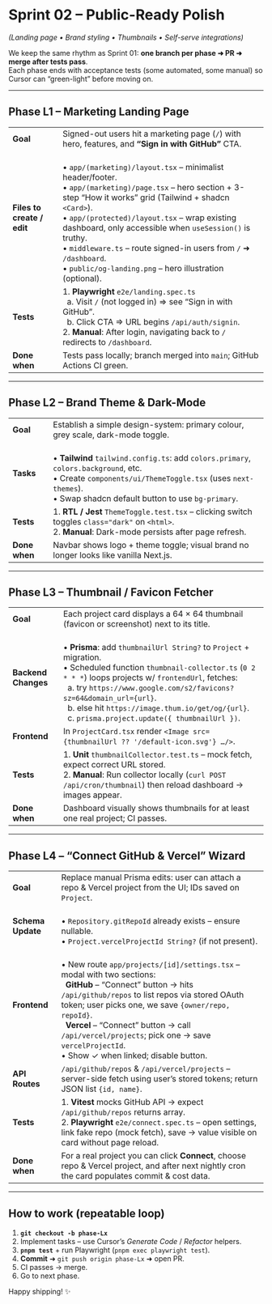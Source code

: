 # Sprint 02 – Public-Ready Polish  
_(Landing page • Brand styling • Thumbnails • Self-serve integrations)_

We keep the same rhythm as Sprint 01: **one branch per phase ➜ PR ➜ merge after tests pass**.  
Each phase ends with acceptance tests (some automated, some manual) so Cursor can “green-light” before moving on.

---

## Phase L1 – Marketing Landing Page

|   |   |
|---|---|
| **Goal** | Signed-out users hit a marketing page (`/`) with hero, features, and **“Sign in with GitHub”** CTA. |
| **Files to create / edit** |<br>• `app/(marketing)/layout.tsx` – minimalist header/footer.<br>• `app/(marketing)/page.tsx` – hero section + 3-step “How it works” grid (Tailwind + shadcn `<Card>`).<br>• `app/(protected)/layout.tsx` – wrap existing dashboard, only accessible when `useSession()` is truthy.<br>• `middleware.ts` – route signed-in users from `/` ➜ `/dashboard`.<br>• `public/og-landing.png` – hero illustration (optional). |
| **Tests** | 1. **Playwright** `e2e/landing.spec.ts`<br>&nbsp;&nbsp;a. Visit `/` (not logged in) ⇒ see “Sign in with GitHub”.<br>&nbsp;&nbsp;b. Click CTA ⇒ URL begins `/api/auth/signin`.<br>2. **Manual**: After login, navigating back to `/` redirects to `/dashboard`. |
| **Done when** | Tests pass locally; branch merged into `main`; GitHub Actions CI green. |

---

## Phase L2 – Brand Theme & Dark-Mode

|   |   |
|---|---|
| **Goal** | Establish a simple design-system: primary colour, grey scale, dark-mode toggle. |
| **Tasks** |<br>• **Tailwind** `tailwind.config.ts`: add `colors.primary`, `colors.background`, etc.<br>• Create `components/ui/ThemeToggle.tsx` (uses `next-themes`).<br>• Swap shadcn default button to use `bg-primary`. |
| **Tests** | 1. **RTL / Jest** `ThemeToggle.test.tsx` – clicking switch toggles `class="dark"` on `<html>`.  <br>2. **Manual**: Dark-mode persists after page refresh. |
| **Done when** | Navbar shows logo + theme toggle; visual brand no longer looks like vanilla Next.js. |

---

## Phase L3 – Thumbnail / Favicon Fetcher

|   |   |
|---|---|
| **Goal** | Each project card displays a 64 × 64 thumbnail (favicon or screenshot) next to its title. |
| **Backend Changes** |<br>• **Prisma**: add `thumbnailUrl String?` to `Project` + migration.<br>• Scheduled function `thumbnail-collector.ts` (`0 2 * * *`) loops projects w/ `frontendUrl`, fetches:<br>&nbsp;&nbsp;a. try `https://www.google.com/s2/favicons?sz=64&domain_url={url}`.<br>&nbsp;&nbsp;b. else hit `https://image.thum.io/get/og/{url}`.<br>&nbsp;&nbsp;c. `prisma.project.update({ thumbnailUrl })`. |
| **Frontend** | In `ProjectCard.tsx` render `<Image src={thumbnailUrl ?? '/default-icon.svg'} …/>`. |
| **Tests** | 1. **Unit** `thumbnailCollector.test.ts` – mock fetch, expect correct URL stored.<br>2. **Manual**: Run collector locally (`curl POST /api/cron/thumbnail`) then reload dashboard → images appear. |
| **Done when** | Dashboard visually shows thumbnails for at least one real project; CI passes. |

---

## Phase L4 – “Connect GitHub & Vercel” Wizard

|   |   |
|---|---|
| **Goal** | Replace manual Prisma edits: user can attach a repo & Vercel project from the UI; IDs saved on `Project`. |
| **Schema Update** |<br>• `Repository.gitRepoId` already exists – ensure nullable.<br>• `Project.vercelProjectId String?` (if not present). |
| **Frontend** |<br>• New route `app/projects/[id]/settings.tsx` – modal with two sections:<br>&nbsp;&nbsp;**GitHub** – “Connect” button → hits `/api/github/repos` to list repos via stored OAuth token; user picks one, we save `{owner/repo, repoId}`.<br>&nbsp;&nbsp;**Vercel** – “Connect” button → call `/api/vercel/projects`; pick one → save `vercelProjectId`.<br>• Show ✓ when linked; disable button. |
| **API Routes** | `/api/github/repos` & `/api/vercel/projects` – server-side fetch using user’s stored tokens; return JSON list `{id, name}`. |
| **Tests** | 1. **Vitest** mocks GitHub API → expect `/api/github/repos` returns array.<br>2. **Playwright** `e2e/connect.spec.ts` – open settings, link fake repo (mock fetch), save → value visible on card without page reload. |
| **Done when** | For a real project you can click **Connect**, choose repo & Vercel project, and after next nightly cron the card populates commit & cost data. |

---

## How to work (repeatable loop)

1. **`git checkout -b phase-Lx`**  
2. Implement tasks – use Cursor’s *Generate Code* / *Refactor* helpers.  
3. **`pnpm test`** + run Playwright (`pnpm exec playwright test`).  
4. **Commit** ➜ `git push origin phase-Lx` ➜ open PR.  
5. CI passes → merge.  
6. Go to next phase.

Happy shipping! ✨
